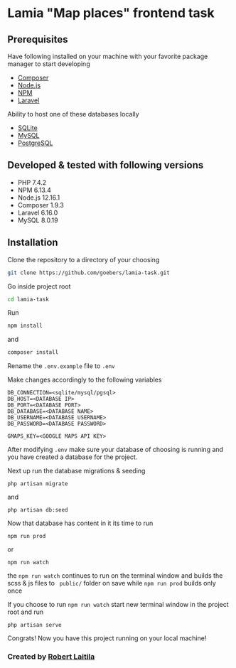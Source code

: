 # Lamia "Map places" frontend task

## Prerequisites

Have following installed on your machine with your favorite package manager to start developing
* [Composer](https://getcomposer.org/)
* [Node.js](https://nodejs.org/)
* [NPM](https://www.npmjs.com/)
* [Laravel](https://laravel.com/)

Ability to host one of these databases locally 
* [SQLite](https://www.sqlite.org/index.html)
* [MySQL](https://www.mysql.com/)
* [PostgreSQL](https://www.postgresql.org/)

## Developed & tested with following versions

* PHP 7.4.2
* NPM 6.13.4
* Node.js 12.16.1
* Composer 1.9.3
* Laravel 6.16.0
* MySQL 8.0.19

## Installation

Clone the repository to a directory of your choosing
```bash
git clone https://github.com/goebers/lamia-task.git
```
Go inside project root
```bash
cd lamia-task
```

Run 
```bash
npm install
```
and
```bash
composer install
```

Rename the ```.env.example``` file to ```.env```

Make changes accordingly to the following variables 

```env
DB_CONNECTION=<sqlite/mysql/pgsql>
DB_HOST=<DATABASE IP>
DB_PORT=<DATABASE PORT>
DB_DATABASE=<DATABASE NAME>
DB_USERNAME=<DATABASE USERNAME>
DB_PASSWORD=<DATABASE PASSWORD>

GMAPS_KEY=<GOOGLE MAPS API KEY>
```

After modifying ```.env``` make sure your database of choosing is running and you have created a database for the project.

Next up run the database migrations & seeding
```laravel
php artisan migrate
```
and
```laravel
php artisan db:seed
```

Now that database has content in it its time to run
```npm 
npm run prod
```
or
```npm 
npm run watch
```
the ```npm run watch``` continues to run on the terminal window and builds the scss & js files to ``` public/``` folder on save while ```npm run prod``` builds only once

If you choose to run ```npm run watch``` start new terminal window in the project root and run

```larvel
php artisan serve
```

Congrats! Now you have this project running on your local machine!

### Created by [Robert Laitila](https://github.com/goebers)